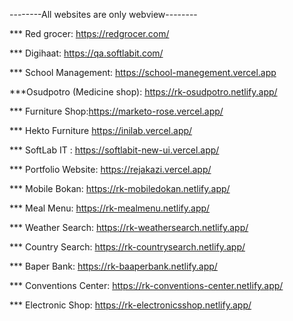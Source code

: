 --------All websites are only webview--------


*** Red grocer: https://redgrocer.com/  

*** Digihaat: https://qa.softlabit.com/    

*** School Management: https://school-manegement.vercel.app

***Osudpotro (Medicine shop): https://rk-osudpotro.netlify.app/

*** Furniture Shop:https://marketo-rose.vercel.app/

*** Hekto Furniture https://inilab.vercel.app/

*** SoftLab IT : https://softlabit-new-ui.vercel.app/

*** Portfolio Website: https://rejakazi.vercel.app/

*** Mobile Bokan: https://rk-mobiledokan.netlify.app/

*** Meal Menu: https://rk-mealmenu.netlify.app/

*** Weather Search: https://rk-weathersearch.netlify.app/

*** Country Search: https://rk-countrysearch.netlify.app/

*** Baper Bank: https://rk-baaperbank.netlify.app/ 

*** Conventions Center: https://rk-conventions-center.netlify.app/

*** Electronic Shop: https://rk-electronicsshop.netlify.app/


